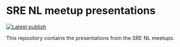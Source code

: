 # SRE NL meetup presentations

[![Latest publish](https://github.com/SRE-NL/slides/actions/workflows/publish.yml/badge.svg)](https://github.com/SRE-NL/slides/actions/workflows/publish.yml)

This repository contains the presentations from the SRE NL meetups.
